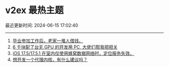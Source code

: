 # v2ex 最热主题

最近更新时间: 2024-06-15 17:02:40

--- 
1. [毕业参加工作后，老家一堆人借钱。](https://www.v2ex.com/t/1049681) 
2. [6 千块配了台无 GPU 的开发用 PC, 大佬们帮我把把关](https://www.v2ex.com/t/1049688) 
3. [iOS 17.5/17.5.1 在室内仅使用蜂窝数据网络时，定位服务失效。](https://www.v2ex.com/t/1049676) 
4. [想开发一个代理内核，有什么建议吗？](https://www.v2ex.com/t/1049697) 
